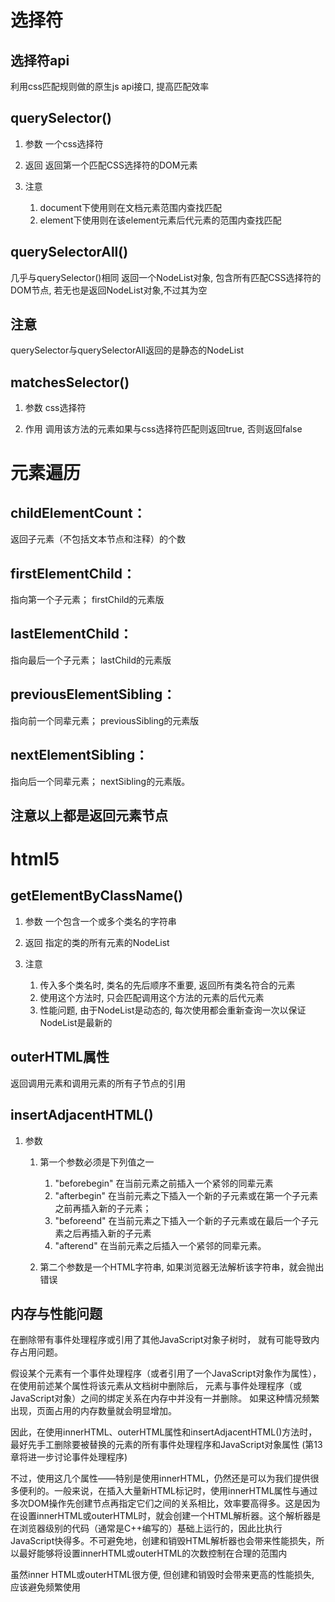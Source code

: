 # 选择符
## 选择符api
利用css匹配规则做的原生js api接口, 提高匹配效率

## querySelector()

1. 参数
一个css选择符

2. 返回
返回第一个匹配CSS选择符的DOM元素

3. 注意
    1. document下使用则在文档元素范围内查找匹配
    2. element下使用则在该element元素后代元素的范围内查找匹配


## querySelectorAll()

几乎与querySelector()相同
返回一个NodeList对象, 包含所有匹配CSS选择符的DOM节点, 若无也是返回NodeList对象,不过其为空


## 注意
querySelector与querySelectorAll返回的是静态的NodeList


## matchesSelector()

1. 参数
css选择符

2. 作用
调用该方法的元素如果与css选择符匹配则返回true, 否则返回false


# 元素遍历
## childElementCount：
返回子元素（不包括文本节点和注释）的个数

## firstElementChild：
指向第一个子元素；
firstChild的元素版


## lastElementChild：
指向最后一个子元素；
lastChild的元素版

## previousElementSibling：
指向前一个同辈元素；
previousSibling的元素版

## nextElementSibling：
指向后一个同辈元素；
nextSibling的元素版。

## 注意以上都是返回元素节点

# html5
## getElementByClassName()
1. 参数
一个包含一个或多个类名的字符串

2. 返回
指定的类的所有元素的NodeList

3. 注意
    1. 传入多个类名时, 类名的先后顺序不重要, 返回所有类名符合的元素
    2. 使用这个方法时, 只会匹配调用这个方法的元素的后代元素
    3. 性能问题, 由于NodeList是动态的, 每次使用都会重新查询一次以保证NodeList是最新的

## outerHTML属性

返回调用元素和调用元素的所有子节点的引用



## insertAdjacentHTML()

1. 参数
    1. 第一个参数必须是下列值之一
        1. "beforebegin"
            在当前元素之前插入一个紧邻的同辈元素
        2. "afterbegin"
            在当前元素之下插入一个新的子元素或在第一个子元素之前再插入新的子元素；
        3. "beforeend"
            在当前元素之下插入一个新的子元素或在最后一个子元素之后再插入新的子元素
        4. "afterend"
            在当前元素之后插入一个紧邻的同辈元素。

    2. 第二个参数是一个HTML字符串, 如果浏览器无法解析该字符串，就会抛出错误

## 内存与性能问题
在删除带有事件处理程序或引用了其他JavaScript对象子树时，
就有可能导致内存占用问题。

假设某个元素有一个事件处理程序（或者引用了一个JavaScript对象作为属性），
在使用前述某个属性将该元素从文档树中删除后，
元素与事件处理程序（或JavaScript对象）之间的绑定关系在内存中并没有一并删除。
如果这种情况频繁出现，页面占用的内存数量就会明显增加。

因此，在使用innerHTML、outerHTML属性和insertAdjacentHTML()方法时，
最好先手工删除要被替换的元素的所有事件处理程序和JavaScript对象属性
(第13章将进一步讨论事件处理程序)

不过，使用这几个属性——特别是使用innerHTML，仍然还是可以为我们提供很多便利的。一般来说，在插入大量新HTML标记时，使用innerHTML属性与通过多次DOM操作先创建节点再指定它们之间的关系相比，效率要高得多。这是因为在设置innerHTML或outerHTML时，就会创建一个HTML解析器。这个解析器是在浏览器级别的代码（通常是C++编写的）基础上运行的，因此比执行JavaScript快得多。不可避免地，创建和销毁HTML解析器也会带来性能损失，所以最好能够将设置innerHTML或outerHTML的次数控制在合理的范围内

虽然inner HTML或outerHTML很方便, 但创建和销毁时会带来更高的性能损失, 应该避免频繁使用